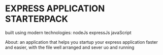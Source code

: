 # EXPRESS APPLICATION STARTERPACK

built using modern technologies: nodeJs expressJs javaScript

About: an application that helps you startup your express application faster and easier, with the file well arranged and sever uo and running
